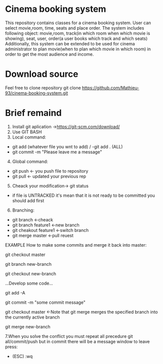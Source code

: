 # Cinema booking system
This repository contains classes for a cinema booking system.
User can select movie,room, time, seats and place order. 
The system includes following object: movie,room, track(in which room when which movie is showing), seat, user, order(a user
books which track and which seats) 
Additionally, this system can be extended to be used for cinema administrator to plan movie(when to plan which movie in which
room) in order to get the most audience and income.


# Download source
Feel free to clone repository
  git clone https://github.com/Mathieu-93/cinema-booking-system.git

# Brief remaind
1. Install git aplication ->https://git-scm.com/download/ 
2. Use GIT BASH
3. Local command:
  - git add (whatever file you wnt to add) / -git add . (ALL)
  - git commit -m "Please leave me a message"
  
4. Global command:
  - git push <- you push file to repository 
  - git pull <- updated your previous rep
5. Cheack your modification-> git status
  - if file is UNTRACKED it's mean that it is not ready to be committed you should add first
6. Branching:
  - git branch <-cheack
  - git branch feature1 <-new branch
  - git cheakout feature1 <-switch branch
  - git merge master <-pull reuest
  
  EXAMPLE How to make some commits and merge it back into master: 
  
  git checkout master
  
  git branch new-branch
  
  git checkout new-branch
  
 ...Develop some code...
 
  git add -A
  
  git commit -m "some commit message"
  
  git checkout master <-Note that git merge merges the specified branch into the currently active branch
  
  git merge new-branch
  
7.When you solve the conflict you must repeat all precedure git all/commit/push but in commit there will be a message window to leave press:
  - (ESC) :wq
 
